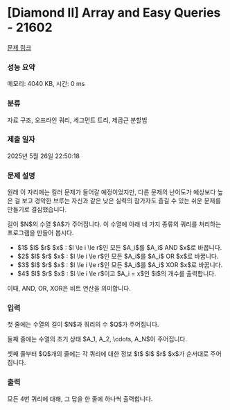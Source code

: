# [Diamond II] Array and Easy Queries - 21602 

[문제 링크](https://www.acmicpc.net/problem/21602) 

### 성능 요약

메모리: 4040 KB, 시간: 0 ms

### 분류

자료 구조, 오프라인 쿼리, 세그먼트 트리, 제곱근 분할법

### 제출 일자

2025년 5월 26일 22:50:18

### 문제 설명

<p>원래 이 자리에는 킬러 문제가 들어갈 예정이었지만, 다른 문제의 난이도가 예상보다 높은 걸 보고 경악한 브루는 자신과 같은 낮은 실력의 참가자도 즐길 수 있는 쉬운 문제를 만들기로 결심했습니다.</p>

<p>길이 $N$의 수열 $A$가 주어집니다. 이 수열에 아래 네 가지 종류의 쿼리를 처리하는 프로그램을 만들어 봅시다.</p>

<ul>
	<li>$1$  $l$  $r$  $x$ : $l \le i \le r$인 모든 $A_i$를 $A_i$  AND  $x$로 바꿉니다.</li>
	<li>$2$  $l$  $r$  $x$ : $l \le i \le r$인 모든 $A_i$를 $A_i$  OR  $x$로 바꿉니다.</li>
	<li>$3$  $l$  $r$  $x$ : $l \le i \le r$인 모든 $A_i$를 $A_i$  XOR  $x$로 바꿉니다.</li>
	<li>$4$  $l$  $r$  $x$ : $l \le i \le r$이고 $A_i = x$인 $i$의 개수를 출력합니다.</li>
</ul>

<p>이때, AND, OR, XOR은 비트 연산을 의미합니다.</p>

### 입력 

 <p>첫 줄에는 수열의 길이 $N$과 쿼리의 수 $Q$가 주어집니다.</p>

<p>둘째 줄에는 수열의 초기 상태 $A_1, A_2, \cdots, A_N$이 주어집니다.</p>

<p>셋째 줄부터 $Q$개의 줄에는 각 쿼리에 대한 정보 $t$  $l$  $r$  $x$가 순서대로 주어집니다.</p>

### 출력 

 <p>모든 4번 쿼리에 대해, 그 답을 한 줄에 하나씩 출력합니다.</p>

